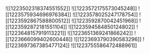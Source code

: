 ![[1223502318374551552]]
![[1223572175573045248]]
![[1223575934696976384]]
![[1223578025247178754]]
![[1223592867588800512]]
![[1223592870042451968]]
![[1223592872181551104]]
![[1223594584850124802]]
![[1223648157919113221]]
![[1223651369241866242]]
![[1223666099402600448]]
![[1223693790390583296]]
![[1223697367385477124]]
![[1223755586472488961]]
